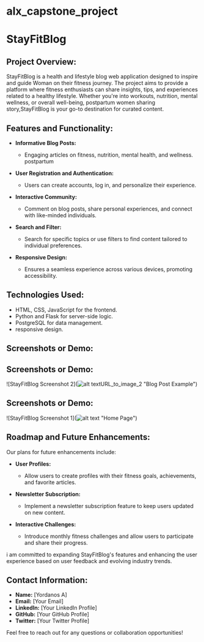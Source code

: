 # alx_capstone_project

# StayFitBlog

## Project Overview:

StayFitBlog is a health and lifestyle blog web application designed to inspire and guide Woman on their fitness journey. The project aims to provide a platform where fitness enthusiasts can share insights, tips, and experiences related to a healthy lifestyle. Whether you're into workouts, nutrition, mental wellness, or overall well-being, postpartum women sharing story,StayFitBlog is your go-to destination for curated content.

## Features and Functionality:

- **Informative Blog Posts:**
  - Engaging articles on fitness, nutrition, mental health, and wellness. postpartum
- **User Registration and Authentication:**

  - Users can create accounts, log in, and personalize their experience.

- **Interactive Community:**

  - Comment on blog posts, share personal experiences, and connect with like-minded individuals.

- **Search and Filter:**

  - Search for specific topics or use filters to find content tailored to individual preferences.

- **Responsive Design:**
  - Ensures a seamless experience across various devices, promoting accessibility.

## Technologies Used:

- HTML, CSS, JavaScript for the frontend.
- Python and Flask for server-side logic.
- PostgreSQL for data management.
- responsive design.

## Screenshots or Demo:

## Screenshots or Demo:

![StayFitBlog Screenshot 2](![alt text](<StayFitBlog/static/images/Screenshot 2024-03-18 at 1.46.04 AM.png>)URL_to_image_2 "Blog Post Example")

## Screenshots or Demo:

![StayFitBlog Screenshot 1](![alt text](<StayFitBlog/static/images/Screenshot 2024-03-19 at 3.33.53 AM.png>) "Home Page")

## Roadmap and Future Enhancements:

Our plans for future enhancements include:

- **User Profiles:**

  - Allow users to create profiles with their fitness goals, achievements, and favorite articles.

- **Newsletter Subscription:**

  - Implement a newsletter subscription feature to keep users updated on new content.

- **Interactive Challenges:**
  - Introduce monthly fitness challenges and allow users to participate and share their progress.

i am committed to expanding StayFitBlog's features and enhancing the user experience based on user feedback and evolving industry trends.

## Contact Information:

- **Name:** [Yordanos A]
- **Email:** [Your Email]
- **LinkedIn:** [Your LinkedIn Profile]
- **GitHub:** [Your GitHub Profile]
- **Twitter:** [Your Twitter Profile]

Feel free to reach out for any questions or collaboration opportunities!
